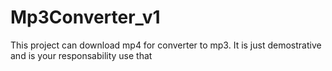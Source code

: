 # Mp3Converter_v1
This project can download mp4 for converter to mp3. It is just demostrative and is your responsability use that
